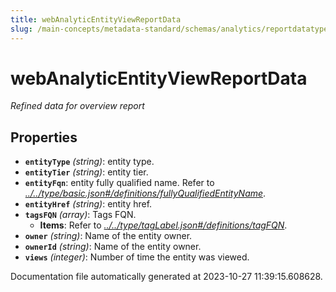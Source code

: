 ```yaml
---
title: webAnalyticEntityViewReportData
slug: /main-concepts/metadata-standard/schemas/analytics/reportdatatype/webanalyticentityviewreportdata
---
```


# webAnalyticEntityViewReportData

*Refined data for overview report*

## Properties

- **`entityType`** *(string)*: entity type.
- **`entityTier`** *(string)*: entity tier.
- **`entityFqn`**: entity fully qualified name. Refer to *[../../type/basic.json#/definitions/fullyQualifiedEntityName](#/../type/basic.json#/definitions/fullyQualifiedEntityName)*.
- **`entityHref`** *(string)*: entity href.
- **`tagsFQN`** *(array)*: Tags FQN.
  - **Items**: Refer to *[../../type/tagLabel.json#/definitions/tagFQN](#/../type/tagLabel.json#/definitions/tagFQN)*.
- **`owner`** *(string)*: Name of the entity owner.
- **`ownerId`** *(string)*: Name of the entity owner.
- **`views`** *(integer)*: Number of time the entity was viewed.


Documentation file automatically generated at 2023-10-27 11:39:15.608628.
